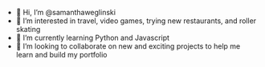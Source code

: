 - 👋 Hi, I’m @samanthaweglinski
- 👀 I’m interested in travel, video games, trying new restaurants, and roller skating
- 🌱 I’m currently learning Python and Javascript
- 💞️ I’m looking to collaborate on new and exciting projects to help me learn and build my portfolio

<!---
samanthaweglinski/samanthaweglinski is a ✨ special ✨ repository because its `README.md` (this file) appears on your GitHub profile.
You can click the Preview link to take a look at your changes.
--->
